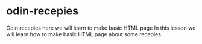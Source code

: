 # odin-recepies
Odin recepies here we will learn to make basic HTML page
In this lesson we will learn how to make basic HTML page about some recepies.